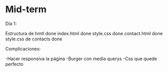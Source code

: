 # Mid-term

Día 1:

Estructura de hmtl done
index.html done
style.css done
contact.html done
style.css de contacts done

Complicaciones:

-Hacer responsiva la página
-Burger con media querys
-Css que quede perfecto
